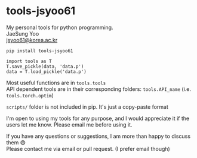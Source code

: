 # tools-jsyoo61

My personal tools for python programming.\
JaeSung Yoo\
jsyoo61@korea.ac.kr

    pip install tools-jsyoo61

    import tools as T
    T.save_pickle(data, 'data.p')
    data = T.load_pickle('data.p')
    
Most useful functions are in `tools.tools`\
API dependent tools are in their corresponding folders: `tools.API_name` (i.e. `tools.torch.optim`)

`scripts/` folder is not included in pip. It's just a copy-paste format

I'm open to using my tools for any purpose, and I would appreciate it if the users let me know.
Please email me before using it.

If you have any questions or suggestions, I am more than happy to discuss them :smile: \
Please contact me via email or pull request. (I prefer email though)
